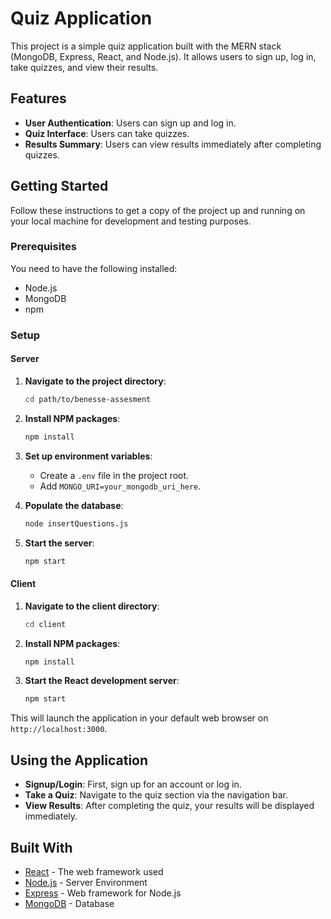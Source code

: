 # Quiz Application

This project is a simple quiz application built with the MERN stack (MongoDB, Express, React, and Node.js). It allows users to sign up, log in, take quizzes, and view their results.

## Features

- **User Authentication**: Users can sign up and log in.
- **Quiz Interface**: Users can take quizzes.
- **Results Summary**: Users can view results immediately after completing quizzes.

## Getting Started

Follow these instructions to get a copy of the project up and running on your local machine for development and testing purposes.

### Prerequisites

You need to have the following installed:
- Node.js
- MongoDB
- npm

### Setup

#### Server

1. **Navigate to the project directory**:
    ```bash
    cd path/to/benesse-assesment
    ```

2. **Install NPM packages**:
    ```bash
    npm install
    ```

3. **Set up environment variables**:
    - Create a `.env` file in the project root.
    - Add `MONGO_URI=your_mongodb_uri_here`.

4. **Populate the database**:
    ```bash
    node insertQuestions.js
    ```

5. **Start the server**:
    ```bash
    npm start
    ```

#### Client

1. **Navigate to the client directory**:
    ```bash
    cd client
    ```

2. **Install NPM packages**:
    ```bash
    npm install
    ```

3. **Start the React development server**:
    ```bash
    npm start
    ```

This will launch the application in your default web browser on `http://localhost:3000`.

## Using the Application

- **Signup/Login**: First, sign up for an account or log in.
- **Take a Quiz**: Navigate to the quiz section via the navigation bar.
- **View Results**: After completing the quiz, your results will be displayed immediately.

## Built With

- [React](https://reactjs.org/) - The web framework used
- [Node.js](https://nodejs.org/) - Server Environment
- [Express](https://expressjs.com/) - Web framework for Node.js
- [MongoDB](https://www.mongodb.com/) - Database
